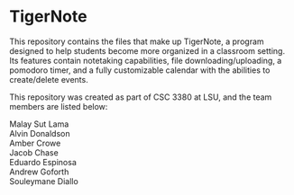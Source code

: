 # TigerNote
This repository contains the files that make up TigerNote, a program designed to help students become more organized in a classroom setting. 
Its features contain notetaking capabilities, file downloading/uploading, a pomodoro timer, and a fully customizable calendar 
with the abilities to create/delete events.

This repository was created as part of CSC 3380 at LSU, and the team members are listed below:

Malay Sut Lama<br>
Alvin Donaldson<br>
Amber Crowe<br>
Jacob Chase<br>
Eduardo Espinosa<br>
Andrew Goforth<br>
Souleymane Diallo<br>

